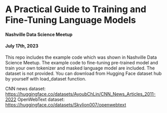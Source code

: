 # A Practical Guide to Training and Fine-Tuning Language Models 
#### Nashville Data Science Meetup
#### July 17th, 2023

This repo includes the example code which was shown in Nashville Data Science Meetup. 
The example code to fine-tuning pre-trained model and train your own tokenizer and masked language model are included. 
The dataset is not provided. You can download from Hugging Face dataset hub by yourself with load_dataset function.

CNN news dataset: https://huggingface.co/datasets/AyoubChLin/CNN_News_Articles_2011-2022
OpenWebText dataset: https://huggingface.co/datasets/Skylion007/openwebtext
